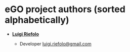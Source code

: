 eGO project authors (sorted alphabetically)
============================================

* **[Luigi Riefolo](https://github.com/luigi-riefolo)**

  * Developer luigi.riefolo@gmail.com
